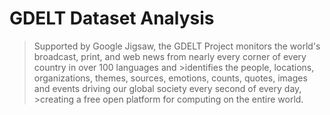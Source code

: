 # GDELT Dataset Analysis
>Supported by Google Jigsaw, the GDELT Project monitors the world's broadcast, print, and web news from nearly every corner of every country in over 100 languages and >identifies the people, locations, organizations, themes, sources, emotions, counts, quotes, images and events driving our global society every second of every day, >creating a free open platform for computing on the entire world.

